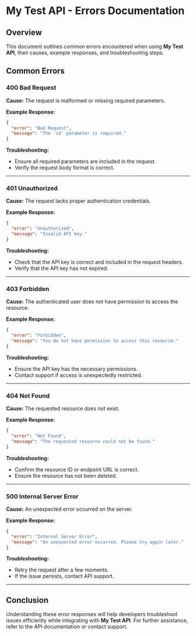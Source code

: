 # My Test API - Errors Documentation

## Overview
This document outlines common errors encountered when using **My Test API**, their causes, example responses, and troubleshooting steps.

## Common Errors

### 400 Bad Request
**Cause:** The request is malformed or missing required parameters.

**Example Response:**
```json
{
  "error": "Bad Request",
  "message": "The 'id' parameter is required."
}
```

**Troubleshooting:**
- Ensure all required parameters are included in the request.
- Verify the request body format is correct.

---

### 401 Unauthorized
**Cause:** The request lacks proper authentication credentials.

**Example Response:**
```json
{
  "error": "Unauthorized",
  "message": "Invalid API key."
}
```

**Troubleshooting:**
- Check that the API key is correct and included in the request headers.
- Verify that the API key has not expired.

---

### 403 Forbidden
**Cause:** The authenticated user does not have permission to access the resource.

**Example Response:**
```json
{
  "error": "Forbidden",
  "message": "You do not have permission to access this resource."
}
```

**Troubleshooting:**
- Ensure the API key has the necessary permissions.
- Contact support if access is unexpectedly restricted.

---

### 404 Not Found
**Cause:** The requested resource does not exist.

**Example Response:**
```json
{
  "error": "Not Found",
  "message": "The requested resource could not be found."
}
```

**Troubleshooting:**
- Confirm the resource ID or endpoint URL is correct.
- Ensure the resource has not been deleted.

---

### 500 Internal Server Error
**Cause:** An unexpected error occurred on the server.

**Example Response:**
```json
{
  "error": "Internal Server Error",
  "message": "An unexpected error occurred. Please try again later."
}
```

**Troubleshooting:**
- Retry the request after a few moments.
- If the issue persists, contact API support.

---

## Conclusion
Understanding these error responses will help developers troubleshoot issues efficiently while integrating with **My Test API**. For further assistance, refer to the API documentation or contact support.

